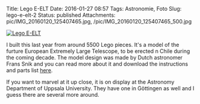 Title: Lego E-ELT
Date: 2016-01-27 08:57
Tags: Astronomie, Foto
Slug: lego-e-elt-2
Status: published
Attachments: pic/IMG_20160120_125407465.jpg, /pic/IMG_20160120_125407465_500.jpg

[![Lego
E-ELT](/pic/IMG_20160120_125407465_500.jpg)](/pic/IMG_20160120_125407465.jpg)

I built this last year from around 5500 Lego pieces. It's a model of the
furture European Extremely Large Telescope, to be erected n Chile during
the coming decade. The model design was made by Dutch astronomer Frans
Snik and you can read more about it and download the instructions and
parts list
[here](http://www.eso.org/public/sweden/announcements/ann14071/).

If you want to marvel at it up close, it is on display at the Astronomy
Department of Uppsala University. They have one in Göttingen as well and
I guess there are several more around.

